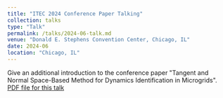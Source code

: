 ```yaml
---
title: "ITEC 2024 Conference Paper Talking"
collection: talks
type: "Talk"
permalink: /talks/2024-06-talk.md
venue: "Donald E. Stephens Convention Center, Chicago, IL"
date: 2024-06
location: "Chicago, IL"
---
```


Give an additional introduction to the conference paper "Tangent and Normal Space-Based Method for Dynamics Identification in Microgrids".
[PDF file for this talk](https://pennstateoffice365-my.sharepoint.com/:b:/g/personal/hfh5310_psu_edu/ETIlWdPNfhhIi-M0n7rAnQIBy49DIt3bp1s0p4o8LVwKKA?e=kwWD3o)
